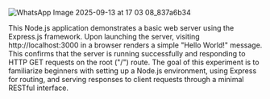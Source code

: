 ![WhatsApp Image 2025-09-13 at 17 03 08_837a6b34](https://github.com/user-attachments/assets/dc5864e0-a053-4c89-8a31-1cee8af02390)

This Node.js application demonstrates a basic web server using the Express.js framework. Upon launching the server, visiting http://localhost:3000
 in a browser renders a simple "Hello World!" message. This confirms that the server is running successfully and responding to HTTP GET requests on the root ("/") route. The goal of this experiment is to familiarize beginners with setting up a Node.js environment, using Express for routing, and serving responses to client requests through a minimal RESTful interface.
